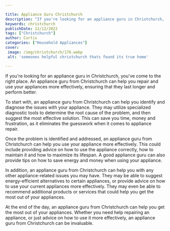 ```yaml
---

title: Appliance Guru Christchurch
description: "If you're looking for an appliance guru in Christchurch, you've come to the right place. An appliance guru from Christchurch can h...get more info"
keywords: christchurch
publishDate: 12/12/2022
tags: ["Christchurch"]
author: Curtis
categories: ["Household Appliances"]
cover: 
 image: /img/christchurch/176.webp
 alt: 'someones helpful christchurch thats found its true home'

---
```


If you're looking for an appliance guru in Christchurch, you've come to the right place. An appliance guru from Christchurch can help you repair and use your appliances more effectively, ensuring that they last longer and perform better.

To start with, an appliance guru from Christchurch can help you identify and diagnose the issues with your appliance. They may utilize specialized diagnostic tools to determine the root cause of the problem, and then suggest the most effective solution. This can save you time, money and frustration, as it eliminates the guesswork when it comes to appliance repair.

Once the problem is identified and addressed, an appliance guru from Christchurch can help you use your appliance more effectively. This could include providing advice on how to use the appliance correctly, how to maintain it and how to maximize its lifespan. A good appliance guru can also provide tips on how to save energy and money when using your appliance.

In addition, an appliance guru from Christchurch can help you with any other appliance-related issues you may have. They may be able to suggest energy-efficient alternatives to certain appliances, or provide advice on how to use your current appliances more effectively. They may even be able to recommend additional products or services that could help you get the most out of your appliances.

At the end of the day, an appliance guru from Christchurch can help you get the most out of your appliances. Whether you need help repairing an appliance, or just advice on how to use it more effectively, an appliance guru from Christchurch can be invaluable.

